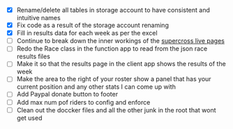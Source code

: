 - [x] Rename/delete all tables in storage account to have consistent and intuitive names
- [x] Fix code as a result of the storage account renaming
- [x] Fill in results data for each week as per the excel
- [ ] Continue to break down the inner workings of the [supercross live pages](Supercross-Live.md)
- [ ] Redo the Race class in the function app to read from the json race results files
- [ ] Make it so that the results page in the client app shows the results of the week
- [ ] Make the area to the right of your roster show a panel that has your current position and any other stats I can come up with
- [ ] Add Paypal donate button to footer
- [ ] Add max num pof riders to config and enforce
- [ ] Clean out the doccker files and all the other junk in the root that wont get used